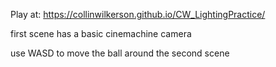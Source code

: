 Play at: https://collinwilkerson.github.io/CW_LightingPractice/

first scene has a basic cinemachine camera

use WASD to move the ball around the second scene
